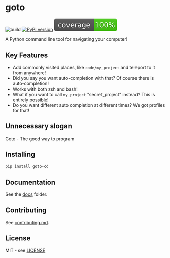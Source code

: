 # goto

![build](https://travis-ci.org/CatEars/goto.svg?branch=master)
[![PyPI version](https://badge.fury.io/py/goto-cd.svg)](https://badge.fury.io/py/goto-cd)
![coverage](https://github.com/CatEars/goto/blob/master/badges/coverage.svg)

A Python command line tool for navigating your computer!

## Key Features

* Add commonly visited places, like `code/my_project` and teleport to it from anywhere!
* Did you say you want auto-completion with that? Of course there is auto-completion!
* Works with both zsh and bash!
* What if you want to call `my_project` "secret_project" instead? This is entirely possible!
* Do you want different auto completion at different times? We got profiles for that!

## Unnecessary slogan

Goto - The good way to program

## Installing

```
pip install goto-cd
```

## Documentation

See the [docs](https://github.com/CatEars/goto/blob/master/docs/README.md) folder.

## Contributing

See [contributing.md](https://github.com/CatEars/goto/blob/master/Contributing.md).

## License

MIT - see [LICENSE](https://github.com/CatEars/goto/blob/master/LICENSE)
